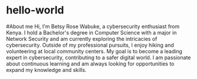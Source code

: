 # hello-world
#About me
Hi, I'm Betsy Rose Wabuke, a cybersecurity enthusiast from Kenya. I hold a Bachelor's degree in Computer Science with a major in Network Security and am currently exploring the intricacies of cybersecurity. Outside of my professional pursuits, I enjoy hiking and volunteering at local community centers. My goal is to become a leading expert in cybersecurity, contributing to a safer digital world. I am passionate about continuous learning and am always looking for opportunities to expand my knowledge and skills.

